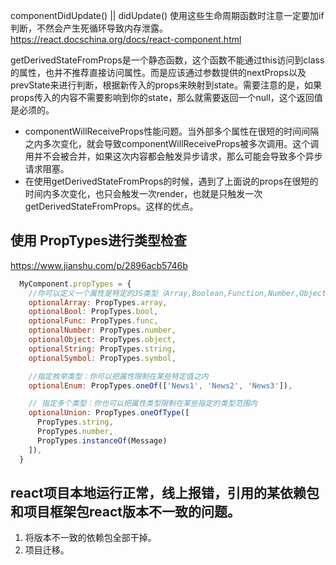 

componentDidUpdate() || didUpdate() 使用这些生命周期函数时注意一定要加if判断，不然会产生死循环导致内存泄露。
https://react.docschina.org/docs/react-component.html


getDerivedStateFromProps是一个静态函数，这个函数不能通过this访问到class的属性，也并不推荐直接访问属性。而是应该通过参数提供的nextProps以及prevState来进行判断，根据新传入的props来映射到state。需要注意的是，如果props传入的内容不需要影响到你的state，那么就需要返回一个null，这个返回值是必须的。


- componentWillReceiveProps性能问题。当外部多个属性在很短的时间间隔之内多次变化，就会导致componentWillReceiveProps被多次调用。这个调用并不会被合并，如果这次内容都会触发异步请求，那么可能会导致多个异步请求阻塞。
- 在使用getDerivedStateFromProps的时候，遇到了上面说的props在很短的时间内多次变化，也只会触发一次render，也就是只触发一次getDerivedStateFromProps。这样的优点。


## 使用 PropTypes进行类型检查
https://www.jianshu.com/p/2896acb5746b
```js
  MyComponent.propTypes = {
    //你可以定义一个属性是特定的JS类型（Array,Boolean,Function,Number,Object,String,Symbol）。默认情况下，这些都是可选的。
    optionalArray: PropTypes.array,
    optionalBool: PropTypes.bool,
    optionalFunc: PropTypes.func,
    optionalNumber: PropTypes.number,
    optionalObject: PropTypes.object,
    optionalString: PropTypes.string,
    optionalSymbol: PropTypes.symbol,

    //指定枚举类型：你可以把属性限制在某些特定值之内
    optionalEnum: PropTypes.oneOf(['News1', 'News2', 'News3']),

    // 指定多个类型：你也可以把属性类型限制在某些指定的类型范围内
    optionalUnion: PropTypes.oneOfType([
      PropTypes.string,
      PropTypes.number,
      PropTypes.instanceOf(Message)
    ]),
  }
```
## react项目本地运行正常，线上报错，引用的某依赖包和项目框架包react版本不一致的问题。
1. 将版本不一致的依赖包全部干掉。
2. 项目迁移。
